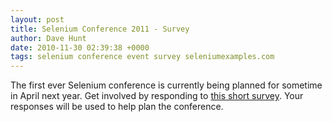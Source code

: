 ```yaml
---
layout: post
title: Selenium Conference 2011 - Survey
author: Dave Hunt
date: 2010-11-30 02:39:38 +0000
tags: selenium conference event survey seleniumexamples.com
---
```

The first ever Selenium conference is currently being planned for sometime in
April next year. Get involved by responding to
[this short survey](http://spreadsheets0.google.com/viewform?formkey=dGZIMjZSME5RTUVKNHdfeTBfeGlfUmc6MQ).
Your responses will be used to help plan the conference.
